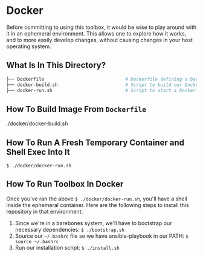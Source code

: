 # Docker

Before committing to using this toolbox, it would be wise to play around with it in an ephemeral environment. This allows one to explore how it works, and to more easily develop changes, without causing changes in your host operating system.

## What Is In This Directory?

```bash
├── Dockerfile                              # Dockerfile defining a barebones system that one can try out this Toolbox in.
├── docker-build.sh                         # Script to build our Docker image.
├── docker-run.sh                           # Script to start a Docker container of our Docker image.
```

## How To Build Image From `Dockerfile`

./docker/docker-build.sh

## How To Run A Fresh Temporary Container and Shell Exec Into It

`$ ./docker/docker-run.sh`

## How To Run Toolbox In Docker

Once you've ran the above `$ ./docker/docker-run.sh`, you'll have a shell inside the ephemeral container. Here are the following steps to install this repository in that environment:

1. Since we're in a barebones system, we'll have to bootstrap our necessary dependencies: `$ ./bootstrap.sh`
2. Source our `~/.bashrc` file so we have ansible-playbook in our PATH: `$ source ~/.bashrc`
3. Run our installation script: `$ ./install.sh`
